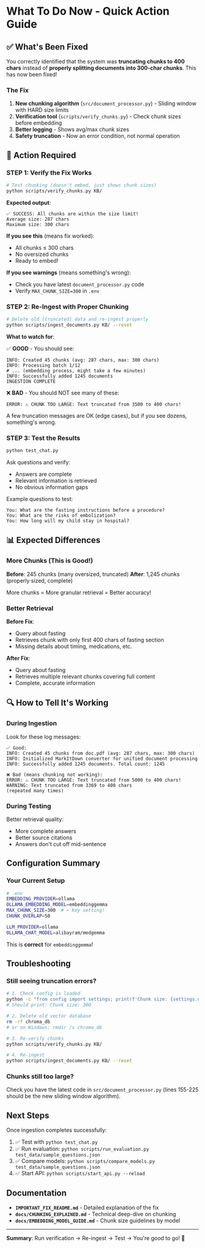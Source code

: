 # What To Do Now - Quick Action Guide

## ✅ What's Been Fixed

You correctly identified that the system was **truncating chunks to 400 chars** instead of **properly splitting documents into 300-char chunks**. This has now been fixed!

### The Fix

1. **New chunking algorithm** (`src/document_processor.py`) - Sliding window with HARD size limits
2. **Verification tool** (`scripts/verify_chunks.py`) - Check chunk sizes before embedding
3. **Better logging** - Shows avg/max chunk sizes
4. **Safety truncation** - Now an error condition, not normal operation

## 🚀 Action Required

### STEP 1: Verify the Fix Works

```bash
# Test chunking (doesn't embed, just shows chunk sizes)
python scripts/verify_chunks.py KB/
```

**Expected output**:

```
✅ SUCCESS: All chunks are within the size limit!
Average size: 287 chars
Maximum size: 300 chars
```

**If you see this** (means fix worked):

- All chunks ≤ 300 chars
- No oversized chunks
- Ready to embed!

**If you see warnings** (means something's wrong):

- Check you have latest `document_processor.py` code
- Verify `MAX_CHUNK_SIZE=300` in `.env`

### STEP 2: Re-Ingest with Proper Chunking

```bash
# Delete old (truncated) data and re-ingest properly
python scripts/ingest_documents.py KB/ --reset
```

**What to watch for**:

✅ **GOOD** - You should see:

```
INFO: Created 45 chunks (avg: 287 chars, max: 300 chars)
INFO: Processing batch 1/12
# ... (embedding process, might take a few minutes)
INFO: Successfully added 1245 documents
INGESTION COMPLETE
```

❌ **BAD** - You should NOT see many of these:

```
ERROR: ⚠️ CHUNK TOO LARGE: Text truncated from 3500 to 400 chars!
```

A few truncation messages are OK (edge cases), but if you see dozens, something's wrong.

### STEP 3: Test the Results

```bash
python test_chat.py
```

Ask questions and verify:

- Answers are complete
- Relevant information is retrieved
- No obvious information gaps

Example questions to test:

```
You: What are the fasting instructions before a procedure?
You: What are the risks of embolization?
You: How long will my child stay in hospital?
```

## 📊 Expected Differences

### More Chunks (This is Good!)

**Before**: 245 chunks (many oversized, truncated)
**After**: 1,245 chunks (properly sized, complete)

More chunks = More granular retrieval = Better accuracy!

### Better Retrieval

**Before Fix**:

- Query about fasting
- Retrieves chunk with only first 400 chars of fasting section
- Missing details about timing, medications, etc.

**After Fix**:

- Query about fasting
- Retrieves multiple relevant chunks covering full content
- Complete, accurate information

## 🔍 How to Tell It's Working

### During Ingestion

Look for these log messages:

```
✅ Good:
INFO: Created 45 chunks from doc.pdf (avg: 287 chars, max: 300 chars)
INFO: Initialized MarkItDown converter for unified document processing
INFO: Successfully added 1245 documents. Total count: 1245

❌ Bad (means chunking not working):
ERROR: ⚠️ CHUNK TOO LARGE: Text truncated from 5000 to 400 chars!
WARNING: Text truncated from 3369 to 400 chars
(repeated many times)
```

### During Testing

Better retrieval quality:

- More complete answers
- Better source citations
- Answers don't cut off mid-sentence

## Configuration Summary

### Your Current Setup

```bash
# .env
EMBEDDING_PROVIDER=ollama
OLLAMA_EMBEDDING_MODEL=embeddinggemma
MAX_CHUNK_SIZE=300  # ← Key setting!
CHUNK_OVERLAP=50

LLM_PROVIDER=ollama
OLLAMA_CHAT_MODEL=alibayram/medgemma
```

This is **correct** for `embeddinggemma`!

## Troubleshooting

### Still seeing truncation errors?

```bash
# 1. Check config is loaded
python -c "from config import settings; print(f'Chunk size: {settings.max_chunk_size}')"
# Should print: Chunk size: 300

# 2. Delete old vector database
rm -rf chroma_db
# or on Windows: rmdir /s chroma_db

# 3. Re-verify chunks
python scripts/verify_chunks.py KB/

# 4. Re-ingest
python scripts/ingest_documents.py KB/ --reset
```

### Chunks still too large?

Check you have the latest code in `src/document_processor.py` (lines 155-225 should be the new sliding window algorithm).

## Next Steps

Once ingestion completes successfully:

1. ✅ Test with `python test_chat.py`
2. ✅ Run evaluation: `python scripts/run_evaluation.py test_data/sample_questions.json`
3. ✅ Compare models: `python scripts/compare_models.py test_data/sample_questions.json`
4. ✅ Start API: `python scripts/start_api.py --reload`

## Documentation

- **`IMPORTANT_FIX_README.md`** - Detailed explanation of the fix
- **`docs/CHUNKING_EXPLAINED.md`** - Technical deep-dive on chunking
- **`docs/EMBEDDING_MODEL_GUIDE.md`** - Chunk size guidelines by model

---

**Summary**: Run verification → Re-ingest → Test → You're good to go! 🎉
